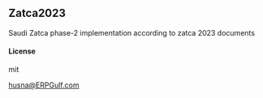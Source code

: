## Zatca2023

Saudi Zatca phase-2 implementation according to zatca 2023 documents

#### License

mit

husna@ERPGulf.com
